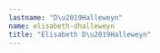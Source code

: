 ```yaml
---
lastname: "D\u2019Halleweyn"
name: elisabeth-dhalleweyn
title: "Elisabeth D\u2019Halleweyn"
---
```

